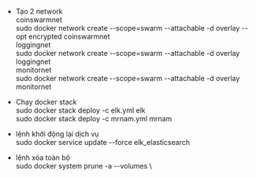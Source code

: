 - Tạo 2 network \
coinswarmnet \
sudo docker network create --scope=swarm --attachable -d overlay --opt encrypted coinswarmnet \
loggingnet \
sudo docker network create --scope=swarm --attachable -d overlay loggingnet \
monitornet \
sudo docker network create --scope=swarm --attachable -d overlay monitornet

- Chạy docker stack \
sudo docker stack deploy -c elk.yml elk \
sudo docker stack deploy -c mrnam.yml mrnam 

- lệnh khởi động lại dịch vụ \
sudo docker service update --force elk_elasticsearch 

- lệnh xóa toàn bộ \
sudo docker system prune -a --volumes \
